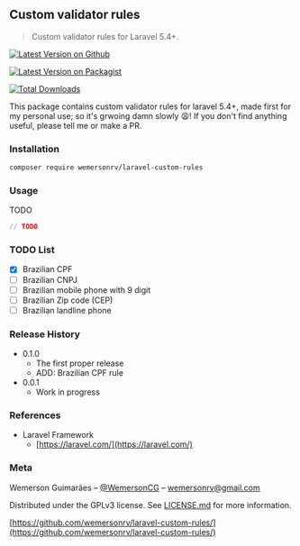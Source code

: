 ## Custom validator rules
> Custom validator rules for Laravel 5.4+.

[![Latest Version on Github](https://img.shields.io/github/release/wemersonrv/laravel-custom-rules.svg?style=flat)](https://github.com/wemersonrv/laravel-custom-rules)

[![Latest Version on Packagist](https://img.shields.io/packagist/v/wemersonrv/laravel-custom-rules.svg?style=flat)](https://packagist.org/packages/wemersonrv/laravel-custom-rules)

[![Total Downloads](https://img.shields.io/packagist/dt/wemersonrv/laravel-custom-rules.svg?style=flat)](https://packagist.org/packages/wemersonrv/laravel-custom-rules)

This package contains custom validator rules for laravel 5.4+, made first for my personal use;
so it's grwoing damn slowly :tired_face:! If you don't find anything useful, please tell me or make a PR.

### Installation

```sh
composer require wemersonrv/laravel-custom-rules
```

### Usage

TODO

```php
// TODO
```

### TODO List

* [x] Brazilian CPF
* [ ] Brazilian CNPJ
* [ ] Brazilian mobile phone with 9 digit
* [ ] Brazilian Zip code (CEP)
* [ ] Brazilian landline phone

### Release History

* 0.1.0
  * The first proper release
  * ADD: Brazilian CPF rule
* 0.0.1
  * Work in progress

### References

* Laravel Framework
  * [https://laravel.com/](https://laravel.com/)

### Meta

Wemerson Guimarães – [@WemersonCG](https://twitter.com/WemersonCG) – wemersonrv@gmail.com

Distributed under the GPLv3 license. See [LICENSE.md](LICENSE.md) for more information.

[https://github.com/wemersonrv/laravel-custom-rules/](https://github.com/wemersonrv/laravel-custom-rules/)
